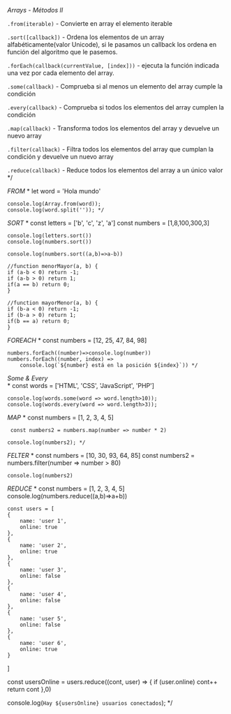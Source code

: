 *Arrays - Métodos II*

`.from(iterable)` - Convierte en array el elemento iterable

`.sort([callback])` - Ordena los elementos de un array alfabéticamente(valor Unicode), si le pasamos un callback los ordena en función del algoritmo que le pasemos.

`.forEach(callback(currentValue, [index]))` - ejecuta la función indicada una vez por cada elemento del array.

`.some(callback)` - Comprueba si al menos un elemento del array cumple la condición

`.every(callback)` - Comprueba si todos los elementos del array cumplen la condición

`.map(callback)` - Transforma todos los elementos del array y devuelve un nuevo array

`.filter(callback)` - Filtra todos los elementos del array que cumplan la condición y devuelve un nuevo array

`.reduce(callback)` - Reduce todos los elementos del array a un único valor
*/

*FROM*
* 
    let word = 'Hola mundo'

    console.log(Array.from(word));
    console.log(word.split('')); */


*SORT*
* 
    const letters = ['b', 'c', 'z', 'a']
    const numbers = [1,8,100,300,3]

    console.log(letters.sort())
    console.log(numbers.sort())

    console.log(numbers.sort((a,b)=>a-b))

    //function menorMayor(a, b) {
    if (a-b < 0) return -1;
    if (a-b > 0) return 1;
    if(a == b) return 0;
    }

    //function mayorMenor(a, b) {
    if (b-a < 0) return -1;
    if (b-a > 0) return 1;
    if(b == a) return 0;
    } 

*FOREACH*
* 
    const numbers = [12, 25, 47, 84, 98]

    numbers.forEach((number)=>console.log(number))
    numbers.forEach((number, index) =>
        console.log(`${number} está en la posición ${index}`)) */

    
*Some & Every*    
* 
     const words = ['HTML', 'CSS', 'JavaScript', 'PHP']

    console.log(words.some(word => word.length>10));
    console.log(words.every(word => word.length>3)); 

 *MAP* 
* 
     const numbers = [1, 2, 3, 4, 5] 

     const numbers2 = numbers.map(number => number * 2)

    console.log(numbers2); */

*FELTER*
* 
     const numbers = [10, 30, 93, 64, 85] 
     const numbers2 = numbers.filter(number => number > 80)

    console.log(numbers2)
 *REDUCE* 
* 
     const numbers = [1, 2, 3, 4, 5] 
    console.log(numbers.reduce((a,b)=>a+b))

    const users = [
    {
        name: 'user 1',
        online: true
    },
    {
        name: 'user 2',
        online: true
    },
    {
        name: 'user 3',
        online: false
    },
    {
        name: 'user 4',
        online: false
    },
    {
        name: 'user 5',
        online: false
    },
    {
        name: 'user 6',
        online: true
    }
]

const usersOnline = users.reduce((cont, user) => {
    if (user.online) cont++
    return cont
},0)

console.log(`Hay ${usersOnline} usuarios conectados`); */